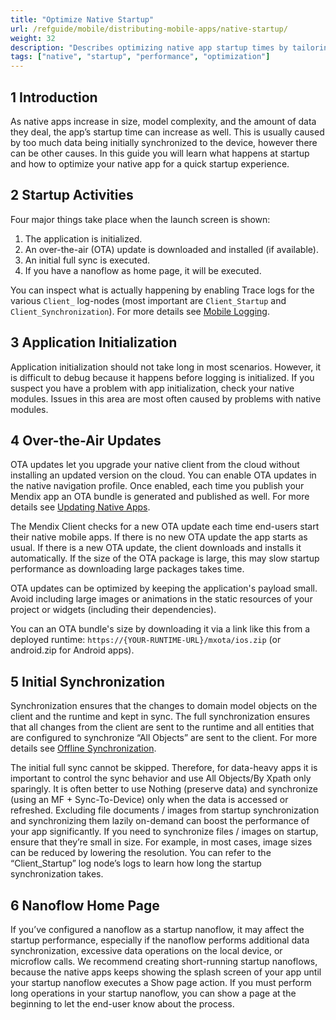 ```yaml
---
title: "Optimize Native Startup"
url: /refguide/mobile/distributing-mobile-apps/native-startup/
weight: 32
description: "Describes optimizing native app startup times by tailoring the way your app syncs data."
tags: ["native", "startup", "performance", "optimization"]
---
```

## 1 Introduction

As native apps increase in size, model complexity, and the amount of data they deal, the app’s startup time can increase as well. This is usually caused by too much data being initially synchronized to the device, however there can be other causes. In this guide you will learn what happens at startup and how to optimize your native app for a quick startup experience.

## 2 Startup Activities

Four major things take place when the launch screen is shown:

1. The application is initialized.
2. An over-the-air (OTA) update is downloaded and installed (if available).
3. An initial full sync is executed.
4. If you have a nanoflow as home page, it will be executed.

You can inspect what is actually happening by enabling Trace logs for the various `Client_` log-nodes (most important are `Client_Startup` and `Client_Synchronization`). For more details see [Mobile Logging](/refguide/mobile/distributing-mobile-apps/logging/).

## 3 Application Initialization

Application initialization should not take long in most scenarios. However, it is difficult to debug because it happens before logging is initialized. If you suspect you have a problem with app initialization, check your native modules. Issues in this area are most often caused by problems with native modules.

## 4 Over-the-Air Updates

OTA updates let you upgrade your native client from the cloud without installing an updated version on the cloud. You can enable OTA updates in the native navigation profile. Once enabled, each time you publish your Mendix app an OTA bundle is generated and published as well. For more details see [Updating Native Apps](/refguide/mobile/distributing-mobile-apps/overtheair-updates/).

The Mendix Client checks for a new OTA update each time end-users start their native mobile apps. If there is no new OTA update the app starts as usual. If there is a new OTA update, the client downloads and installs it automatically. If the size of the OTA package is large, this may slow startup performance as downloading large packages takes time.

OTA updates can be optimized by keeping the application's payload small. Avoid including large images or animations in the static resources of your project or widgets (including their dependencies). 

You can an OTA bundle's size by downloading it via a link like this from a deployed runtime: `https://{YOUR-RUNTIME-URL}/mxota/ios.zip` (or android.zip for Android apps).

## 5 Initial Synchronization

Synchronization ensures that the changes to domain model objects on the client and the runtime and kept in sync. The full synchronization ensures that all changes from the client are sent to the runtime and all entities that are configured to synchronize “All Objects” are sent to the client. For more details see [Offline Synchronization](https://docs.mendix.com/refguide/mobile/using-mobile-capabilities/offlinefirst-data/synchronization/).

The initial full sync cannot be skipped. Therefore, for data-heavy apps it is important to control the sync behavior and use All Objects/By Xpath only sparingly. It is often better to use Nothing (preserve data) and synchronize (using an MF + Sync-To-Device) only when the data is accessed or refreshed. Excluding file documents / images from startup synchronization and synchronizing them lazily on-demand can boost the performance of your app significantly. If you need to synchronize files / images on startup, ensure that they’re small in size. For example, in most cases, image sizes can be reduced by lowering the resolution. You can refer to the “Client_Startup” log node’s logs to learn how long the startup synchronization takes. 

## 6 Nanoflow Home Page

If you’ve configured a nanoflow as a startup nanoflow, it may affect the startup performance, especially if the nanoflow performs additional data synchronization, excessive data operations on the local device, or microflow calls. We recommend creating short-running startup nanoflows, because the native apps keeps showing the splash screen of your app until your startup nanoflow executes a Show page action. If you must perform long operations in your startup nanoflow, you can show a page at the beginning to let the end-user know about the process. 

